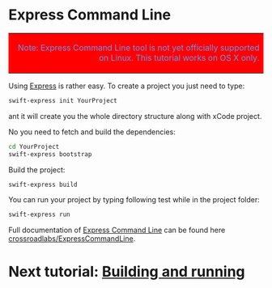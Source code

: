 # Express Command Line

<table bgcolor="#ff0000">
<tr><td>
<p align="right">
	<font color="cornflowerblue">
		Note: Express Command Line tool is not yet officially supported on Linux. This tutorial works on OS X only.
	</font>
</p>
</td></tr>
</table>

Using [Express](http://swiftexpress.io) is rather easy. To create a project you just need to type:

```sh
swift-express init YourProject
```

ant it will create you the whole directory structure along with xCode project.

No you need to fetch and build the dependencies:

```sh
cd YourProject
swift-express bootstrap
```

Build the project:

```sh
swift-express build
```

You can run your project by typing following test while in the project folder:

```sh
swift-express run
```

Full documentation of [Express Command Line](https://github.com/crossroadlabs/ExpressCommandLine) can be found here [crossroadlabs/ExpressCommandLine](https://github.com/crossroadlabs/ExpressCommandLine).

# Next tutorial: [Building and running](./buildrun.md)

